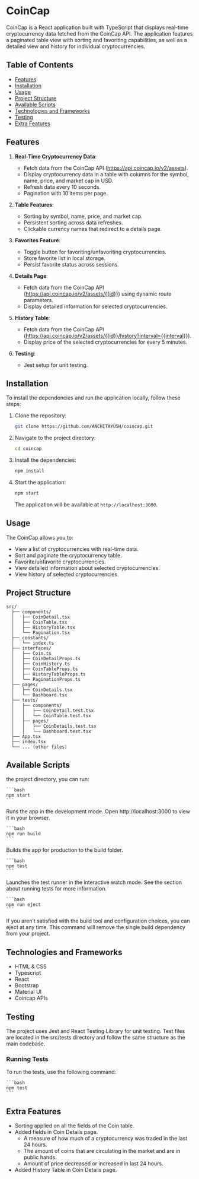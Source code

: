 # CoinCap

CoinCap is a React application built with TypeScript that displays real-time cryptocurrency data fetched from the CoinCap API. The application features a paginated table view with sorting and favoriting capabilities, as well as a detailed view and history for individual cryptocurrencies.

## Table of Contents

- [Features](#features)
- [Installation](#installation)
- [Usage](#usage)
- [Project Structure](#project-structure)
- [Available Scripts](#available-scripts)
- [Technologies and Frameworks](#technologies-and-frameworks)
- [Testing](#testing)
- [Extra Features](#extra-features)

## Features

1. **Real-Time Cryptocurrency Data**:
    - Fetch data from the CoinCap API (https://api.coincap.io/v2/assets).
    - Display cryptocurrency data in a table with columns for the symbol, name, price, and market cap in USD.
    - Refresh data every 10 seconds.
    - Pagination with 10 items per page.

2. **Table Features**:
    - Sorting by symbol, name, price, and market cap.
    - Persistent sorting across data refreshes.
    - Clickable currency names that redirect to a details page.

3. **Favorites Feature**:
    - Toggle button for favoriting/unfavoriting cryptocurrencies.
    - Store favorite list in local storage.
    - Persist favorite status across sessions.

4. **Details Page**:
    - Fetch data from the CoinCap API (https://api.coincap.io/v2/assets/{{id}}) using dynamic route parameters.
    - Display detailed information for selected cryptocurrencies.

5. **History Table**:
    - Fetch data from the CoinCap API (https://api.coincap.io/v2/assets/{{id}}/history?interval={{interval}}).
    - Display price of the selected cryptocurrencies for every 5 minutes.

6. **Testing**:
    - Jest setup for unit testing.

## Installation

To install the dependencies and run the application locally, follow these steps:

1. Clone the repository:

    ```bash
    git clone https://github.com/ANCHITAYUSH/coincap.git
    ```

2. Navigate to the project directory:

    ```bash
    cd coincap
    ```

3. Install the dependencies:

    ```bash
    npm install
    ```

4. Start the application:

    ```bash
    npm start
    ```

    The application will be available at `http://localhost:3000`.

## Usage

The CoinCap allows you to:
- View a list of cryptocurrencies with real-time data.
- Sort and paginate the cryptocurrency table.
- Favorite/unfavorite cryptocurrencies.
- View detailed information about selected cryptocurrencies.
- View history of selected cryptocurrencies.

## Project Structure

```plaintext
src/
  ├── components/
  │   ├── CoinDetail.tsx
  │   ├── CoinTable.tsx
  │   ├── HistoryTable.tsx
  │   └── Pagination.tsx
  ├── constants/
  │   └── index.ts
  ├── interfaces/
  │   ├── Coin.ts
  │   ├── CoinDetailProps.ts
  │   ├── CoinHistory.ts
  │   ├── CoinTableProps.ts
  │   ├── HistoryTableProps.ts
  │   └── PaginationProps.ts
  ├── pages/
  │   ├── CoinDetails.tsx
  │   └── Dashboard.tsx
  ├── tests/
  │   ├── components/
  │   │   ├── CoinDetail.test.tsx
  │   │   └── CoinTable.test.tsx
  │   ├── pages/
  │   │   ├── CoinDetails.test.tsx
  │   │   └── Dashboard.test.tsx
  ├── App.tsx
  ├── index.tsx
  └── ... (other files)
   ```

## Available Scripts

 the project directory, you can run:

    ```bash
    npm start
    ```
Runs the app in the development mode. Open http://localhost:3000 to view it in your browser.

    ```bash
    npm run build
    ```
Builds the app for production to the build folder.

    ```bash
    npm test
    ```
Launches the test runner in the interactive watch mode. See the section about running tests for more information.

    ```bash
    npm run eject
    ```
If you aren’t satisfied with the build tool and configuration choices, you can eject at any time. This command will remove the single build dependency from your project.

## Technologies and Frameworks
- HTML & CSS
- Typescript
- React
- Bootstrap
- Material UI
- Coincap APIs

## Testing
The project uses Jest and React Testing Library for unit testing. Test files are located in the src/tests directory and follow the same structure as the main codebase.

### Running Tests
To run the tests, use the following command:

    ```bash
    npm test
    ```

## Extra Features
- Sorting applied on all the fields of the Coin table.
- Added fields in Coin Details page.
    - A measure of how much of a cryptocurrency was traded in the last 24 hours.
    - The amount of coins that are circulating in the market and are in public hands.
    - Amount of price decreased or increased in last 24 hours.
- Added History Table in Coin Details page.
